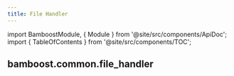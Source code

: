 ```yaml
---
title: File Handler
---
```


import BamboostModule, { Module } from '@site/src/components/ApiDoc';
import { TableOfContents } from '@site/src/components/TOC';

## bamboost.common.file_handler

<Module moduleString="common.file_handler" />

<TableOfContents />
